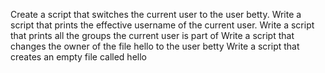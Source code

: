 Create a script that switches the current user to the user betty.
Write a script that prints the effective username of the current user.
Write a script that prints all the groups the current user is part of
Write a script that changes the owner of the file hello to the user betty
Write a script that creates an empty file called hello
